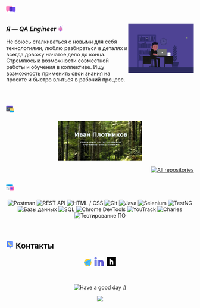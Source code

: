 # <img width="5%" title="Немного о себе" src="attachments/images/chat.png">

<img align="right" width="35%" src="attachments/gif/animation.gif">

### _Я — QA Engineer_ <img width="3%" src="attachments/images/bug.png">

<p align="left">
Не боюсь сталкиваться с новыми для себя технологиями, люблю разбираться в деталях и всегда довожу начатое дело до конца. Стремлюсь к возможности совместной работы и обучения в коллективе. Ищу возможность применить свои знания на проекте и быстро влиться в рабочий процесс.
</p>

<br/>

## <img width="4%" title="Мои проекты" src="attachments/images/browser.png"> 

<p align="center">
    <a href="https://github.com/YakushinSar/Diplom_YandexPracticum"><img width=45% title="Проект Яндекс Практикум" src="attachments/images/portfolio.jpg"></a>
</p>

<p align="right">
    <a href="https://github.com/IvanPlotnikovQA?tab=repositories"><img width="170" title="All repositories" src="https://custom-icon-badges.herokuapp.com/badge/-Все%20репозитории-ba79ff?style=for-the-badge&logoColor=white&logo=repo"></a>
</p>

## <img width="4%" title="Навыки" src="attachments/images/tools.png"> 

<p align="center">
    <img title="Postman" src="https://img.shields.io/badge/https%3A%2F%2Fimg.shields.io%2Fbadge%2F-Postman">
    <img title="REST API" src="https://img.shields.io/badge/-Java-7e06ff?logo=java&style=for-the-badge">
    <img title="HTML / CSS" src="https://img.shields.io/badge/-SELENIUM-ffc933?logo=selenium&style=for-the-badge">
    <img title="Git" src="https://img.shields.io/badge/-TestNG-ffc933?logo=testNG&style=for-the-badge">
    <img title="Java" src="https://img.shields.io/badge/-GitHub-7e06ff?logo=github&style=for-the-badge">
    <img title="Selenium" src="https://img.shields.io/badge/-Jenkins-ffc933?logo=jenkins&style=for-the-badge">
    <img title="TestNG" src="https://img.shields.io/badge/-Slack-ffc933?logo=slack&style=for-the-badge">
    <img title="Базы данных" src="https://img.shields.io/badge/-Telegram-7e06ff?logo=telegram&style=for-the-badge">
    <img title="SQL" src="https://img.shields.io/badge/-Jira-ffc933?logo=jira&style=for-the-badge">
    <img title="Chrome DevTools" src="https://img.shields.io/badge/-YouTrack-ffc933?logo=jira&style=for-the-badge">
    <img title="YouTrack" src="https://img.shields.io/badge/-Confluence-ffc933?logo=jira&style=for-the-badge">
    <img title="Charles" src="https://img.shields.io/badge/-Postman-ffc933?logo=jira&style=for-the-badge">
    <img title="Тестирование ПО" src="https://img.shields.io/badge/-SQL-ffc933?logo=jira&style=for-the-badge">  
</p>

<br/>

## <img width="4%" title="Contacts" src="attachments/images/contacts.png"> Контакты

<p align="center">
    <a href="https://t.me/plotnikov_qa"><img width=4% title="Telegram" src="attachments/logo/telegram.png"></a>&nbsp;
    <a href="https://www.linkedin.com/in/plotnikovqa/"><img width=5% title="LinkedIn" src="attachments/logo/linkedin.png"></a>&nbsp;
    <a href="https://career.habr.com/plotnikov_qa"><img width=5% title="Habr Career" src="attachments/logo/habr.svg"></a>
</p>

<br/>

<p align="center">
    <img title="Have a good day :)" src="https://readme-typing-svg.herokuapp.com/?color=ba79ff&font=montserrat-medium&size=20&center=true&vCenter=true&lines=QA+One+Love+|+%D0%A5%D0%BE%D1%80%D0%BE%D1%88%D0%B5%D0%B3%D0%BE+%D0%B4%D0%BD%D1%8F+:)">
</p>

<p align="center">
    <img src="https://raw.githubusercontent.com/Trilokia/Trilokia/379277808c61ef204768a61bbc5d25bc7798ccf1/bottom_header.svg">
</p>
